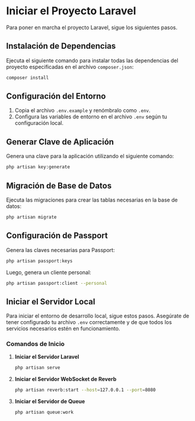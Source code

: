 # Iniciar el Proyecto Laravel

Para poner en marcha el proyecto Laravel, sigue los siguientes pasos.

## Instalación de Dependencias

Ejecuta el siguiente comando para instalar todas las dependencias del proyecto especificadas en el archivo `composer.json`:

```bash
composer install
```

## Configuración del Entorno

1. Copia el archivo `.env.example` y renómbralo como `.env`.
2. Configura las variables de entorno en el archivo `.env` según tu configuración local.

## Generar Clave de Aplicación

Genera una clave para la aplicación utilizando el siguiente comando:

```bash
php artisan key:generate
```

## Migración de Base de Datos

Ejecuta las migraciones para crear las tablas necesarias en la base de datos:

```bash
php artisan migrate
```

## Configuración de Passport

Genera las claves necesarias para Passport:

```bash
php artisan passport:keys
```

Luego, genera un cliente personal:

```bash
php artisan passport:client --personal
```

## Iniciar el Servidor Local

Para iniciar el entorno de desarrollo local, sigue estos pasos. Asegúrate de tener configurado tu archivo `.env` correctamente y de que todos los servicios necesarios estén en funcionamiento.

### Comandos de Inicio

1. **Iniciar el Servidor Laravel**

   ```bash
   php artisan serve
   ```

2. **Iniciar el Servidor WebSocket de Reverb**

   ```bash
   php artisan reverb:start --host=127.0.0.1 --port=8080
   ```

3. **Iniciar el Servidor de Queue**

   ```bash
   php artisan queue:work
   
